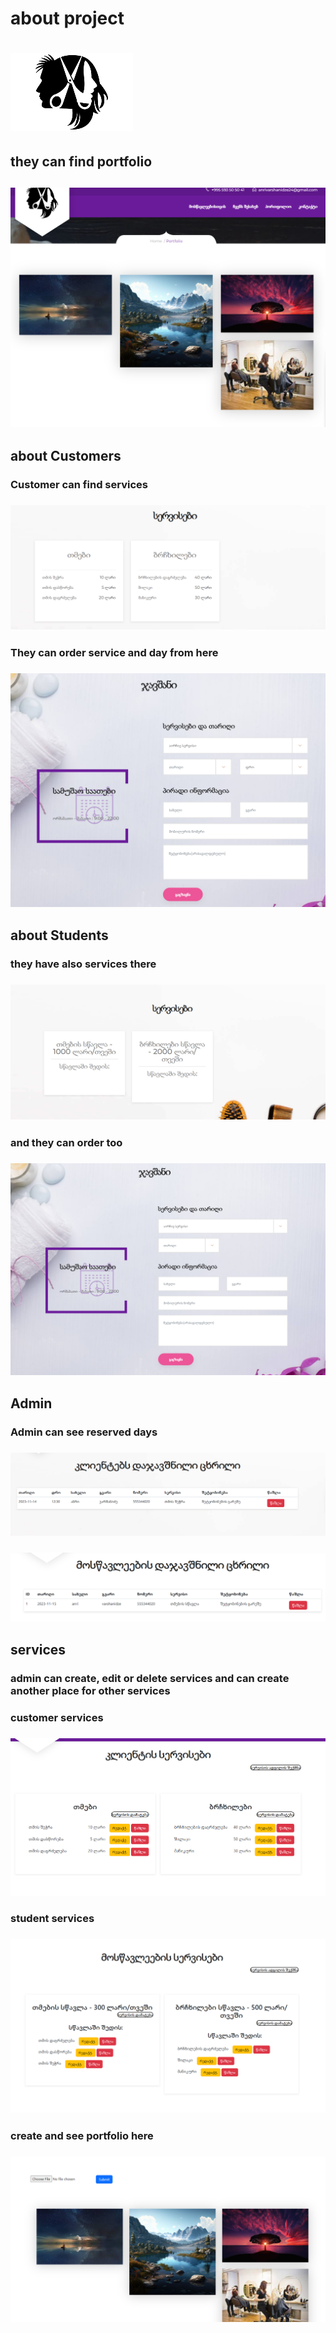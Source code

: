 # about project 
# <img src="public/about/img/logo.png">

## they can find portfolio
## <img src="public/about/img/user_portfolio.png">

## about Customers
### Customer can find services 
### <img src="public/about/img/customer_services.png">

### They can order service and day from here
### <img src="public/about/img/customer_order.png">

## about Students
### they have also services there
### <img src="public/about/img/student_services.png">

### and they can order too
### <img src="public/about/img/students_order.png">

## Admin
### Admin can see reserved days
### <img src="public/about/img/customer_ordered.png">
### <img src="public/about/img/students_ordered.png">

## services
### admin can create, edit or delete services and can create another place for other services
### customer services
### <img src="public/about/img/admin_services.png">
### student services
### <img src="public/about/img/admin_student_services.png">

### create and see portfolio here
### <img src="public/about/img/admin_portfolio.png">












